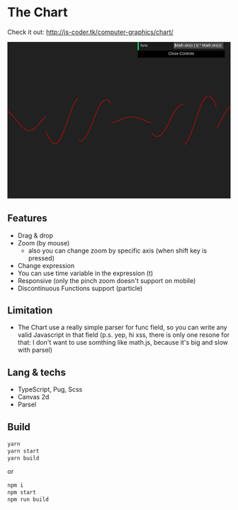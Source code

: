 # The Chart

Check it out: http://js-coder.tk/computer-graphics/chart/

![The Chart Example](./src/assets/chart.png)

## Features

- Drag & drop
- Zoom (by mouse)
  - also you can change zoom by specific axis (when shift key is pressed)
- Change expression
- You can use time variable in the expression (t)
- Responsive (only the pinch zoom doesn't support on mobile)
- Discontinuous Functions support (particle)

## Limitation

- The Chart use a really simple parser for func field, so you can write any valid Javascript in that field (p.s. yep, hi xss, there is only one resone for that: I don't want to use somthing like math.js, because it's big and slow with parsel)

## Lang & techs

- TypeScript, Pug, Scss
- Canvas 2d
- Parsel

## Build

```console
yarn
yarn start
yarn build
```

or

```console
npm i
npm start
npm run build
```
